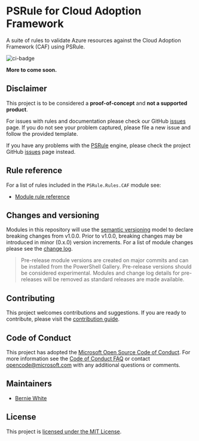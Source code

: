 # PSRule for Cloud Adoption Framework

A suite of rules to validate Azure resources against the Cloud Adoption Framework (CAF) using PSRule.

![ci-badge]

**More to come soon.**

## Disclaimer

This project is to be considered a **proof-of-concept** and **not a supported product**.

For issues with rules and documentation please check our GitHub [issues](https://github.com/Microsoft/PSRule.Rules.CAF/issues) page.
If you do not see your problem captured, please file a new issue and follow the provided template.

If you have any problems with the [PSRule][engine] engine, please check the project GitHub [issues](https://github.com/Microsoft/PSRule/issues) page instead.

## Rule reference

For a list of rules included in the `PSRule.Rules.CAF` module see:

- [Module rule reference](docs/rules/en/module.md)

## Changes and versioning

Modules in this repository will use the [semantic versioning](http://semver.org/) model to declare breaking changes from v1.0.0.
Prior to v1.0.0, breaking changes may be introduced in minor (0.x.0) version increments.
For a list of module changes please see the [change log](CHANGELOG.md).

> Pre-release module versions are created on major commits and can be installed from the PowerShell Gallery.
> Pre-release versions should be considered experimental.
> Modules and change log details for pre-releases will be removed as standard releases are made available.

## Contributing

This project welcomes contributions and suggestions.
If you are ready to contribute, please visit the [contribution guide](CONTRIBUTING.md).

## Code of Conduct

This project has adopted the [Microsoft Open Source Code of Conduct](https://opensource.microsoft.com/codeofconduct/).
For more information see the [Code of Conduct FAQ](https://opensource.microsoft.com/codeofconduct/faq/)
or contact [opencode@microsoft.com](mailto:opencode@microsoft.com) with any additional questions or comments.

## Maintainers

- [Bernie White](https://github.com/BernieWhite)

## License

This project is [licensed under the MIT License](LICENSE).

[install]: docs/scenarios/install-instructions.md
[ci-badge]: https://dev.azure.com/bewhite/PSRule.Rules.CAF/_apis/build/status/PSRule.Rules.CAF-CI?branchName=master
[module]: https://www.powershellgallery.com/packages/PSRule.Rules.CAF
[engine]: https://github.com/Microsoft/PSRule
